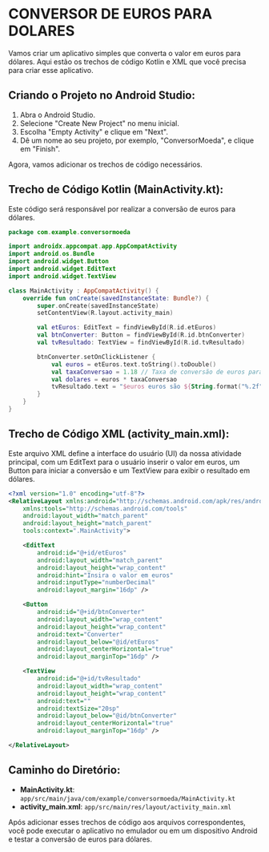 # CONVERSOR DE EUROS PARA DOLARES
Vamos criar um aplicativo simples que converta o valor em euros para dólares. Aqui estão os trechos de código Kotlin e XML que você precisa para criar esse aplicativo.

## Criando o Projeto no Android Studio:
1. Abra o Android Studio.
2. Selecione "Create New Project" no menu inicial.
3. Escolha "Empty Activity" e clique em "Next".
4. Dê um nome ao seu projeto, por exemplo, "ConversorMoeda", e clique em "Finish".

Agora, vamos adicionar os trechos de código necessários.

## Trecho de Código Kotlin (MainActivity.kt):
Este código será responsável por realizar a conversão de euros para dólares.

```kotlin
package com.example.conversormoeda

import androidx.appcompat.app.AppCompatActivity
import android.os.Bundle
import android.widget.Button
import android.widget.EditText
import android.widget.TextView

class MainActivity : AppCompatActivity() {
    override fun onCreate(savedInstanceState: Bundle?) {
        super.onCreate(savedInstanceState)
        setContentView(R.layout.activity_main)

        val etEuros: EditText = findViewById(R.id.etEuros)
        val btnConverter: Button = findViewById(R.id.btnConverter)
        val tvResultado: TextView = findViewById(R.id.tvResultado)

        btnConverter.setOnClickListener {
            val euros = etEuros.text.toString().toDouble()
            val taxaConversao = 1.18 // Taxa de conversão de euros para dólares
            val dolares = euros * taxaConversao
            tvResultado.text = "$euros euros são ${String.format("%.2f", dolares)} dólares."
        }
    }
}
```

## Trecho de Código XML (activity_main.xml):
Este arquivo XML define a interface do usuário (UI) da nossa atividade principal, com um EditText para o usuário inserir o valor em euros, um Button para iniciar a conversão e um TextView para exibir o resultado em dólares.

```xml
<?xml version="1.0" encoding="utf-8"?>
<RelativeLayout xmlns:android="http://schemas.android.com/apk/res/android"
    xmlns:tools="http://schemas.android.com/tools"
    android:layout_width="match_parent"
    android:layout_height="match_parent"
    tools:context=".MainActivity">

    <EditText
        android:id="@+id/etEuros"
        android:layout_width="match_parent"
        android:layout_height="wrap_content"
        android:hint="Insira o valor em euros"
        android:inputType="numberDecimal"
        android:layout_margin="16dp" />

    <Button
        android:id="@+id/btnConverter"
        android:layout_width="wrap_content"
        android:layout_height="wrap_content"
        android:text="Converter"
        android:layout_below="@id/etEuros"
        android:layout_centerHorizontal="true"
        android:layout_marginTop="16dp" />

    <TextView
        android:id="@+id/tvResultado"
        android:layout_width="wrap_content"
        android:layout_height="wrap_content"
        android:text=""
        android:textSize="20sp"
        android:layout_below="@id/btnConverter"
        android:layout_centerHorizontal="true"
        android:layout_marginTop="16dp" />

</RelativeLayout>
```

## Caminho do Diretório:
- **MainActivity.kt**: `app/src/main/java/com/example/conversormoeda/MainActivity.kt`
- **activity_main.xml**: `app/src/main/res/layout/activity_main.xml`

Após adicionar esses trechos de código aos arquivos correspondentes, você pode executar o aplicativo no emulador ou em um dispositivo Android e testar a conversão de euros para dólares.